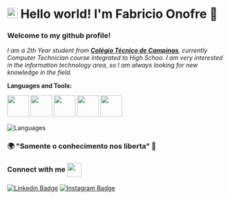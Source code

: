 <!--### Hi there, I'm [Fabricio!](https://anuraghazra.github.io) 👋 -->
# <img src="https://github.com/rajput2107/rajput2107/blob/master/Assets/Earth.gif" width="24px"> Hello world! I'm Fabricio Onofre 👋 

### Welcome to my github profile!

<em>I am a 2th Year student from <a href="https://cotuca.unicamp.br/cotuca/"><b>Colégio Técnico de Campinas</b></a>, currently Computer Technician course integrated to High Schoo. I am very interested in the information technology area, so I am always looking for new knowledge in the field. </em>



**Languages and Tools:**  
 
<code><img height="50" src="https://www.vectorlogo.zone/logos/w3_html5/w3_html5-ar21.svg"></code>
<code><img height="50" src="https://www.vectorlogo.zone/logos/javascript/javascript-ar21.svg"></code>
<code><img height="50" src="https://www.vectorlogo.zone/logos/reactjs/reactjs-ar21.svg"></code>
<code><img height="50" src="https://www.vectorlogo.zone/logos/nodejs/nodejs-ar21.svg"></code>
<code><img height="50" src="https://www.vectorlogo.zone/logos/java/java-ar21.svg"></code>


<img alt="Languages" src="https://github-readme-stats.vercel.app/api/top-langs/?username=FabricioOnofre&show_icons=true&layout=compact" />

### 🌍 "Somente o conhecimento nos liberta" 🧠

### Connect with me <img align="center" src="https://github.com/rajput2107/rajput2107/blob/master/Assets/Handshake.gif" height="33px" />


[![Linkedin Badge](https://img.shields.io/badge/-LinkedIn-blue?style=flat-square&logo=Linkedin&logoColor=white&link=https://www.linkedin.com/in/isadora-rodrigues-stangarlin-48402b141/)](https://www.linkedin.com/in/fabr%C3%ADcio-onofre-7947671b5/) [![Instagram Badge](https://img.shields.io/badge/-Instagram-violet?style=flat-square&logo=Instagram&logoColor=white&link=https://www.instagram.com/papodedev/)](https://www.instagram.com/fabricio_onofre1/) 
